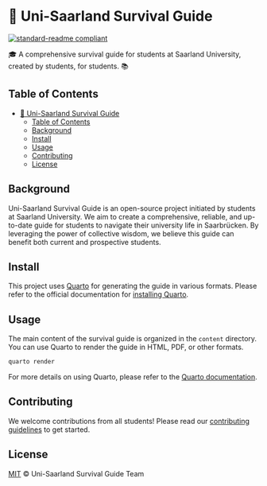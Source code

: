 # 🌟 Uni-Saarland Survival Guide

[![standard-readme compliant](https://img.shields.io/badge/readme%20style-standard-brightgreen.svg?style=flat-square)](https://github.com/RichardLitt/standard-readme)

🎓 A comprehensive survival guide for students at Saarland University, created by students, for students. 📚

## Table of Contents

- [🌟 Uni-Saarland Survival Guide](#-uni-saarland-survival-guide)
  - [Table of Contents](#table-of-contents)
  - [Background](#background)
  - [Install](#install)
  - [Usage](#usage)
  - [Contributing](#contributing)
  - [License](#license)

## Background

Uni-Saarland Survival Guide is an open-source project initiated by students at Saarland University. We aim to create a comprehensive, reliable, and up-to-date guide for students to navigate their university life in Saarbrücken. By leveraging the power of collective wisdom, we believe this guide can benefit both current and prospective students.

## Install

This project uses [Quarto](https://quarto.org/) for generating the guide in various formats. Please refer to the official documentation for [installing Quarto](https://quarto.org/docs/get-started/).

## Usage

The main content of the survival guide is organized in the `content` directory. You can use Quarto to render the guide in HTML, PDF, or other formats.

```sh
quarto render
```

For more details on using Quarto, please refer to the [Quarto documentation](https://quarto.org/docs/guide/).

## Contributing
We welcome contributions from all students! Please read our [contributing guidelines](CONTRIBUTING.md) to get started.

## License

[MIT](LICENSE) © Uni-Saarland Survival Guide Team
